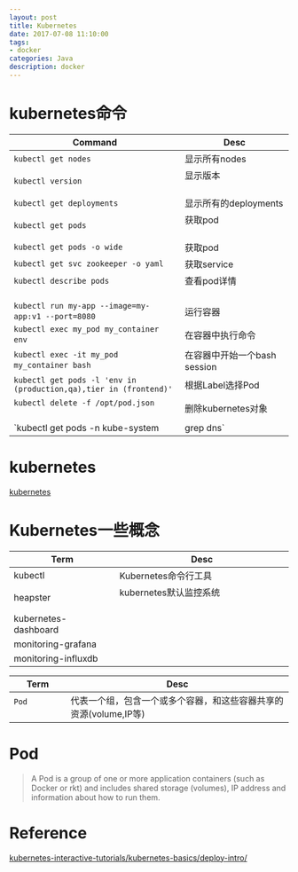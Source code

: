 ```yaml
---
layout: post
title: Kubernetes
date: 2017-07-08 11:10:00
tags:
- docker
categories: Java
description: docker
---
```




# kubernetes命令

|              Command                                               |                   Desc                            |
| ------------------------------------------------------------------ | ------------------------------------------------- |
| `kubectl get nodes`                                                | 显示所有nodes                                      |
| `kubectl version`                                                  | 显示版本                                           |
| `kubectl get deployments`                                          | 显示所有的deployments                              |
| `kubectl get pods`                                                 | 获取pod                                            |
| `kubectl get pods -o wide`                                         | 获取pod                                            |
| `kubectl get svc zookeeper -o yaml`                                | 获取service                                        |
| `kubectl describe pods`                                            | 查看pod详情                                         |
| `kubectl run my-app --image=my-app:v1 --port=8080`                 | 运行容器                                            |
| `kubectl exec my_pod my_container env`                             | 在容器中执行命令                                     |
| `kubectl exec -it my_pod my_container bash`                        | 在容器中开始一个bash session                         |
| `kubectl get pods -l 'env in (production,qa),tier in (frontend)'`  | 根据Label选择Pod                                    |
| `kubectl delete -f /opt/pod.json`                                  | 删除kubernetes对象                                  |
| `kubectl get pods -n kube-system | grep dns`                       | 查看`kube-system`这个Namespace中的Pod                |

# kubernetes
[kubernetes](https://kubernetes.io/)

# Kubernetes一些概念

|            Term           |  Desc                                             |
| ------------------------- | ------------------------------------------------- |
| kubectl                   | Kubernetes命令行工具                                |
| heapster                  | kubernetes默认监控系统                              |
| kubernetes-dashboard      |                                                   |
| monitoring-grafana        |                                                   |
| monitoring-influxdb       |                                                   |


|           Term            |                                 Desc                                |
| ------------------------- | ------------------------------------------------------------------- |
| `Pod`                     | 代表一个组，包含一个或多个容器，和这些容器共享的资源(volume,IP等)            |


# Pod

> A Pod is a group of one or more application containers (such as Docker or rkt) and includes shared storage (volumes), IP address and information about how to run them.











# Reference
[kubernetes-interactive-tutorials/kubernetes-basics/deploy-intro/](https://kubernetes.io/docs/tutorials/kubernetes-basics/deploy-intro/)
